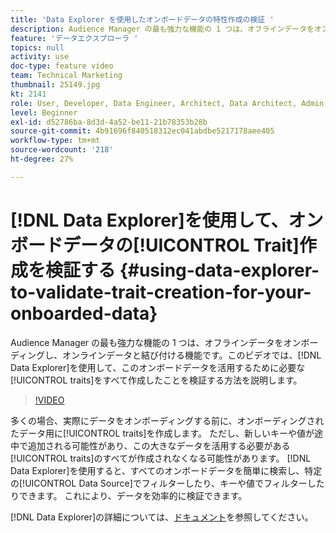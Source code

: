 ```yaml
---
title: 'Data Explorer を使用したオンボードデータの特性作成の検証 '
description: Audience Manager の最も強力な機能の 1 つは、オフラインデータをオンボーディングし、オンラインデータと結び付ける機能です。このビデオでは、Data Explorerを使用して、このオンボードデータを活用するために必要なすべての特性を作成したことを検証する方法について説明します。
feature: 'データエクスプローラ '
topics: null
activity: use
doc-type: feature video
team: Technical Marketing
thumbnail: 25149.jpg
kt: 2141
role: User, Developer, Data Engineer, Architect, Data Architect, Admin, Leader
level: Beginner
exl-id: d52786ba-8d3d-4a52-be11-21b78353b28b
source-git-commit: 4b91696f840518312ec041abdbe5217178aee405
workflow-type: tm+mt
source-wordcount: '218'
ht-degree: 27%

---
```


# [!DNL Data Explorer]を使用して、オンボードデータの[!UICONTROL Trait]作成を検証する {#using-data-explorer-to-validate-trait-creation-for-your-onboarded-data}

Audience Manager の最も強力な機能の 1 つは、オフラインデータをオンボーディングし、オンラインデータと結び付ける機能です。このビデオでは、[!DNL Data Explorer]を使用して、このオンボードデータを活用するために必要な[!UICONTROL traits]をすべて作成したことを検証する方法を説明します。

>[!VIDEO](https://video.tv.adobe.com/v/25149/?quality=12)

多くの場合、実際にデータをオンボーディングする前に、オンボーディングされたデータ用に[!UICONTROL traits]を作成します。 ただし、新しいキーや値が途中で追加される可能性があり、この大きなデータを活用する必要がある[!UICONTROL traits]のすべてが作成されなくなる可能性があります。 [!DNL Data Explorer]を使用すると、すべてのオンボードデータを簡単に検索し、特定の[!UICONTROL Data Source]でフィルターしたり、キーや値でフィルターしたりできます。 これにより、データを効率的に検証できます。

[!DNL Data Explorer]の詳細については、[ドキュメント](https://experiencecloud.adobe.com/resources/help/en_US/aam/data-explorer.html)を参照してください。
